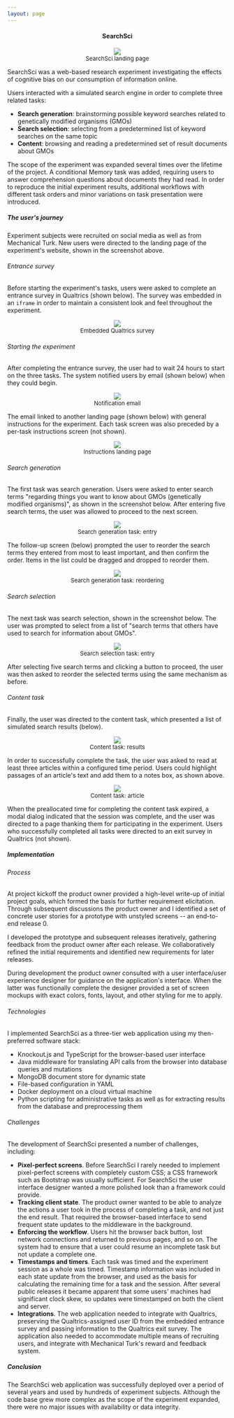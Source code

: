 ```yaml
---
layout: page
---
```


<h4 style="text-align: center">SearchSci</h4>

<figure class="my-4" style="text-align: center">
<img src="/assets/images/projects/searchsci/searchsci-landing.png" style="max-width: 100%" />
<figcaption class="mt-2" style="font-size: small">SearchSci landing page</figcaption>
</figure>

SearchSci was a web-based research experiment investigating the effects of cognitive bias on our consumption of information online. 

Users interacted with a simulated search engine in order to complete three related tasks:

* **Search generation**: brainstorming possible keyword searches related to genetically modified organisms (GMOs)
* **Search selection**: selecting from a predetermined list of keyword searches on the same topic
* **Content**: browsing and reading a predetermined set of result documents about GMOs

The scope of the experiment was expanded several times over the lifetime of the project. A conditional Memory task was added, requiring users to answer comprehension questions about documents they had read. In order to reproduce the initial experiment results, additional workflows with different task orders and minor variations on task presentation were introduced.


##### The user's journey

Experiment subjects were recruited on social media as well as from Mechanical Turk. New users were directed to the landing page of the experiment's website, shown in the screenshot above.

###### Entrance survey

Before starting the experiment's tasks, users were asked to complete an entrance survey in Qualtrics (shown below). The survey was embedded in an `iframe` in order to maintain a consistent look and feel throughout the experiment.

<figure class="my-4" style="text-align: center">
<img src="/assets/images/projects/searchsci/searchsci-qualtrics-survey.png" style="max-width: 100%" />
<figcaption class="mt-2" style="font-size: small">Embedded Qualtrics survey</figcaption>
</figure>

###### Starting the experiment

After completing the entrance survey, the user had to wait 24 hours to start on the three tasks. The system notified users by email (shown below) when they could begin.

<figure class="my-4" style="text-align: center">
<img src="/assets/images/projects/searchsci/searchsci-email.png" style="max-width: 100%" />
<figcaption class="mt-2" style="font-size: small">Notification email</figcaption>
</figure>

The email linked to another landing page (shown below) with general instructions for the experiment. Each task screen was also preceded by a per-task instructions screen (not shown).

<figure class="my-4" style="text-align: center">
<img src="/assets/images/projects/searchsci/searchsci-part-2-instructions.png" style="max-width: 100%" />
<figcaption class="mt-2" style="font-size: small">Instructions landing page</figcaption>
</figure>

###### Search generation

The first task was search generation. Users were asked to enter search terms "regarding things you want to know about GMOs (genetically modified organisms)", as shown in the screenshot below. After entering five search terms, the user was allowed to proceed to the next screen.

<figure class="my-4" style="text-align: center">
<img src="/assets/images/projects/searchsci/searchsci-search-generation.png" style="max-width: 100%" />
<figcaption class="mt-2" style="font-size: small">Search generation task: entry</figcaption>
</figure>

The follow-up screen (below) prompted the user to reorder the search terms they entered from most to least important, and then confirm the order. Items in the list could be dragged and dropped to reorder them.

<figure class="my-4" style="text-align: center">
<img src="/assets/images/projects/searchsci/searchsci-search-generation-reorder.png" style="max-width: 100%" />
<figcaption class="mt-2" style="font-size: small">Search generation task: reordering</figcaption>
</figure>

###### Search selection

The next task was search selection, shown in the screenshot below. The user was prompted to select from a list of "search terms that others have used to search for information about GMOs".

<figure class="my-4" style="text-align: center">
<img src="/assets/images/projects/searchsci/searchsci-search-selection.png" style="max-width: 100%" />
<figcaption class="mt-2" style="font-size: small">Search selection task: entry</figcaption>
</figure>

After selecting five search terms and clicking a button to proceed, the user was then asked to reorder the selected terms using the same mechanism as before.

###### Content task

Finally, the user was directed to the content task, which presented a list of simulated search results (below).

<figure class="my-4" style="text-align: center">
<img src="/assets/images/projects/searchsci/searchsci-content-results.png" style="max-width: 100%" />
<figcaption class="mt-2" style="font-size: small">Content task: results</figcaption>
</figure>

In order to successfully complete the task, the user was asked to read at least three articles within a configured time period. Users could highlight passages of an article's text and add them to a notes box, as shown above.

<figure class="my-4" style="text-align: center">
<img src="/assets/images/projects/searchsci/searchsci-content-article.png" style="max-width: 100%" />
<figcaption class="mt-2" style="font-size: small">Content task: article</figcaption>
</figure>

When the preallocated time for completing the content task expired, a modal dialog indicated that the session was complete, and the user was directed to a page thanking them for participating in the experiment. Users who successfully completed all tasks were directed to an exit survey in Qualtrics (not shown).


##### Implementation

###### Process

At project kickoff the product owner provided a high-level write-up of initial project goals, which formed the basis for further requirement elicitation. Through subsequent discussions the product owner and I identified a set of concrete user stories for a prototype with unstyled screens -- an end-to-end release 0.

I developed the prototype and subsequent releases iteratively, gathering feedback from the product owner after each release. We collaboratively refined the initial requirements and identified new requirements for later releases.

During development the product owner consulted with a user interface/user experience designer for guidance on the application's interface. When the latter was functionally complete the designer provided a set of screen mockups with exact colors, fonts, layout, and other styling for me to apply.


###### Technologies

I implemented SearchSci as a three-tier web application using my then-preferred software stack:

* Knockout.js and TypeScript for the browser-based user interface
* Java middleware for translating API calls from the browser into database queries and mutations
* MongoDB document store for dynamic state
* File-based configuration in YAML
* Docker deployment on a cloud virtual machine
* Python scripting for administrative tasks as well as for extracting results from the database and preprocessing them

###### Challenges

The development of SearchSci presented a number of challenges, including:

* **Pixel-perfect screens**. Before SearchSci I rarely needed to implement pixel-perfect screens with completely custom CSS; a CSS framework such as Bootstrap was usually sufficient. For SearchSci the user interface designer wanted a more polished look than a framework could provide.
* **Tracking client state**. The product owner wanted to be able to analyze the actions a user took in the process of completing a task, and not just the end result. That required the browser-based interface to send frequent state updates to the middleware in the background.
* **Enforcing the workflow**. Users hit the browser back button, lost network connections and returned to previous pages, and so on. The system had to ensure that a user could resume an incomplete task but not update a complete one.
* **Timestamps and timers**. Each task was timed and the experiment session as a whole was timed. Timestamp information was included in each state update from the browser, and used as the basis for calculating the remaining time for a task and the session. After several public releases it became apparent that some users' machines had significant clock skew, so updates were timestamped on both the client and server.
* **Integrations**. The web application needed to integrate with Qualtrics, preserving the Qualtrics-assigned user ID from the embedded entrance survey and passing information to the Qualtrics exit survey. The application also needed to accommodate multiple means of recruiting users, and integrate with Mechanical Turk's reward and feedback system.


##### Conclusion

The SearchSci web application was successfully deployed over a period of several years and used by hundreds of experiment subjects. Although the code base grew more complex as the scope of the experiment expanded, there were no major issues with availability or data integrity.